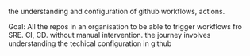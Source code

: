 the understanding and configuration of github workflows, actions.

Goal: All the repos in an organisation to be able to  trigger workflows fro SRE. CI, CD. without manual intervention. the journey involves understanding the techical configuration in github